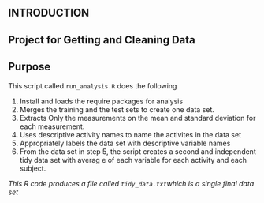 ## INTRODUCTION

Project for Getting and Cleaning Data
-------------------------------------

Purpose
----------

This script called `run_analysis.R` does the following

1. Install and loads the require packages for analysis
2. Merges the training and the test sets to create one data set.
3. Extracts Only the measurements on the mean and standard deviation for each measurement.
4. Uses descriptive activity names to name the activites in the data set
5. Appropriately labels the data set with descriptive variable names
6. From the data set in step 5, the script creates a second and independent tidy data set with averag   e of each variable for each activity and each subject.

*This R code produces a file called `tidy_data.txt`which is a single final data set*
